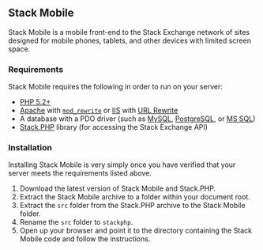 <h2>Stack Mobile</h2>
<p>
  Stack Mobile is a mobile front-end to the Stack Exchange network of sites designed for mobile phones, tablets, and other devices with limited screen space.
</p>

<h3>Requirements</h3>
<p>
  Stack Mobile requires the following in order to run on your server:
  <ul>
    <li><a href='http://www.php.net/'>PHP 5.2+</a></li>
    <li><a href='http://www.apache.org/'>Apache</a> with <a href='http://httpd.apache.org/docs/current/mod/mod_rewrite.html'><code>mod_rewrite</code></a> or <a href='http://www.iis.net/'>IIS</a> with <a href='http://www.iis.net/download/urlrewrite'>URL Rewrite</a></li>
    <li>A database with a PDO driver (such as <a href='http://www.mysql.com/'>MySQL</a>, <a href='http://www.postgresql.org/'>PostgreSQL</a>, or <a href='http://www.microsoft.com/sqlserver/'>MS SQL</a>)</li>
    <li><a href='http://stackphp.quickmediasolutions.com/'>Stack.PHP</a> library (for accessing the Stack Exchange API)</li></li>
  </ul>
</p>

<h3>Installation</h3>
<p>
  Installing Stack Mobile is very simply once you have verified that your server meets the requirements listed above.
  <ol>
    <li>Download the latest version of Stack Mobile and Stack.PHP.</li>
    <li>Extract the Stack Mobile archive to a folder within your document root.</li>
    <li>Extract the <code>src</code> folder from the Stack.PHP archive to the Stack Mobile folder.</li>
    <li>Rename the <code>src</code> folder to <code>stackphp</code>.</li>
    <li>Open up your browser and point it to the directory containing the Stack Mobile code and follow the instructions.</li>
  </ol>
</p>